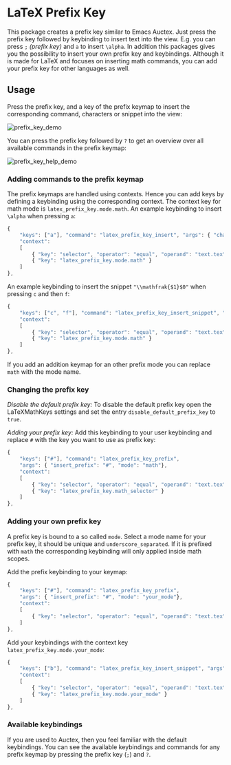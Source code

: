 # LaTeX Prefix Key

This package creates a prefix key similar to Emacs Auctex. Just press the prefix key followed by keybinding to insert text into the view. E.g. you can press `;` *(prefix key)* and `a` to insert `\alpha`. In addition this packages gives you the possibility to insert your own prefix key and keybindings.
Although it is made for LaTeX and focuses on inserting math commands, you can add your prefix key for other languages as well.


## Usage

Press the prefix key, and a key of the prefix keymap to insert the corresponding command, characters or snippet into the view:

![prefix_key_demo](https://cloud.githubusercontent.com/assets/12573621/15333937/2523766c-1c6c-11e6-87a9-a084e2bb83c9.gif)

You can press the prefix key followed by `?` to get an overview over all available commands in the prefix keymap:

![prefix_key_help_demo](https://cloud.githubusercontent.com/assets/12573621/15333924/0ffbed46-1c6c-11e6-9560-d4b1cdca2114.gif)


### Adding commands to the prefix keymap

The prefix keymaps are handled using contexts. Hence you can add keys by defining a keybinding using the corresponding context. The context key for math mode is `latex_prefix_key.mode.math`.
An example keybinding to insert `\alpha` when pressing `a`:

``` js
{
    "keys": ["a"], "command": "latex_prefix_key_insert", "args": { "characters": "\\alpha" },
    "context":
    [
        { "key": "selector", "operator": "equal", "operand": "text.tex" },
        { "key": "latex_prefix_key.mode.math" }
    ]
},
```

An example keybinding to insert the snippet `"\\mathfrak{$1}$0"` when pressing `c` and then `f`:

``` js
{
    "keys": ["c", "f"], "command": "latex_prefix_key_insert_snippet", "args": {"contents": "\\mathfrak{$1}$0"},
    "context":
    [
        { "key": "selector", "operator": "equal", "operand": "text.tex" },
        { "key": "latex_prefix_key.mode.math" }
    ]
},
```

If you add an addition keymap for an other prefix mode you can replace `math` with the mode name.


### Changing the prefix key

*Disable the default prefix key:*
To disable the default prefix key open the LaTeXMathKeys settings and set the entry `disable_default_prefix_key` to `true`.

*Adding your prefix key:*
Add this keybinding to your user keybinding and replace `#` with the key you want to use as prefix key:

``` js
{
    "keys": ["#"], "command": "latex_prefix_key_prefix",
    "args": { "insert_prefix": "#", "mode": "math"},
    "context":
    [
        { "key": "selector", "operator": "equal", "operand": "text.tex" },
        { "key": "latex_prefix_key.math_selector" }
    ]
},
```


### Adding your own prefix key

A prefix key is bound to a so called `mode`. Select a mode name for your prefix key, it should be unique and `underscore_separated`. If it is prefixed with `math` the corresponding keybinding will only applied inside math scopes.

Add the prefix keybinding to your keymap:

``` js
{
    "keys": ["#"], "command": "latex_prefix_key_prefix",
    "args": { "insert_prefix": "#", "mode": "your_mode"},
    "context":
    [
        { "key": "selector", "operator": "equal", "operand": "text.tex" }
    ]
},
```

Add your keybindings with the context key `latex_prefix_key.mode.your_mode`:

``` js
{
    "keys": ["b"], "command": "latex_prefix_key_insert_snippet", "args": { "contents": "\\textbf{$1}$0" },
    "context":
    [
        { "key": "selector", "operator": "equal", "operand": "text.tex" },
        { "key": "latex_prefix_key.mode.your_mode" }
    ]
},
```

### Available keybindings

If you are used to Auctex, then you feel familiar with the default keybindings. You can see the available keybindings and commands for any prefix keymap by pressing the prefix key (`;`) and `?`.

<!-- In addition a cheat sheet with the default keys is hosted [here](). -->
